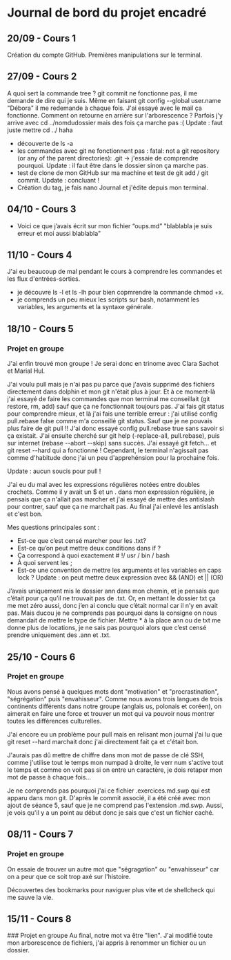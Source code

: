 # Journal de bord du projet encadré
## 20/09 -  Cours 1
Création du compte GitHub. 
Premières manipulations sur le terminal. 

## 27/09 - Cours 2
A quoi sert la commande tree ? 
git commit ne fonctionne pas, il me demande de dire qui je suis. Même en faisant git config --global user.name 
"Débora" il me redemande à chaque fois. J'ai essayé avec le mail ça fonctionne. Comment on retourne en arrière 
sur l'arborescence ? Parfois j'y arrive avec cd ../nomdudossier mais des fois ça marche pas :( Update : faut 
juste mettre cd ../ haha

- découverte de ls -a
- les commandes avec git ne fonctionnent pas : fatal: not a git repository (or any of the parent directories):
.git -> j'essaie de comprendre pourquoi.
Update : il faut être dans le dossier sinon ça marche pas.
- test de clone de mon GitHub sur ma machine et test de git add / git commit.
Update : concluant !
- Création du tag, je fais nano Journal et j'édite depuis mon terminal.

## 04/10 - Cours 3
- Voici ce que j’avais écrit sur mon fichier “oups.md”
"blablabla je suis erreur
et moi aussi blablabla"

## 11/10 - Cours 4
J'ai eu beaucoup de mal pendant le cours à comprendre les commandes et les flux d'entrées-sorties. 
- je découvre ls -l et ls -lh pour bien copmrendre la commande chmod +x.
- je comprends un peu mieux les scripts sur bash, notamment les variables, les arguments et la syntaxe générale.

## 18/10 - Cours 5
### Projet en groupe
J'ai enfin trouvé mon groupe ! Je serai donc en trinome avec Clara Sachot et Marial Hul.


J'ai voulu pull mais je n'ai pas pu parce que j'avais supprimé des fichiers directement dans dolphin et mon git 
n'était plus à jour. Et à ce moment-là j'ai essayé de faire les commandes que mon terminal me conseillait (git 
restore, rm, add) sauf que ça ne fonctionnait toujours pas. J'ai fais git status pour comprendre mieux, et là 
j'ai fais une terrible erreur : j'ai utilisé config pull.rebase false comme m'a conseillé git status. Sauf que 
je ne pouvais plus faire de git pull !! J'ai donc essayé config pull.rebase true sans savoir si ça existait. 
J'ai ensuite cherché sur git help (-replace-all, pull.rebase), puis sur internet (rebase --abort --skip) sans 
succès. J'ai essayé git fetch... et git reset --hard qui a fonctionné ! Cependant, le terminal n'agissait pas 
comme d'habitude donc j'ai un peu d'apprehénsion pour la prochaine fois. 

Update : aucun soucis pour pull !

J'ai eu du mal avec les expressions régulières notées entre doubles crochets. Comme il y avait un $ et un . dans
mon expression régulière, je pensais que ça n'allait pas marcher et j'ai essayé de mettre des antislash pour
contrer, sauf que ça ne marchait pas. Au final j'ai enlevé les antislash et c'est bon. 

Mes questions principales sont :
- Est-ce que c’est censé marcher pour les .txt?
- Est-ce qu’on peut mettre deux conditions dans if ?
- Ça correspond à quoi exactement # !/ usr / bin / bash
- À quoi servent les ; 
- Est-ce une convention de mettre les arguments et les variables en caps lock ?
Update : on peut mettre deux expression avec && (AND) et || (OR)

J’avais uniquement mis le dossier ann dans mon chemin, et je pensais que c’était pour ça qu’il ne trouvait pas de 
.txt. Or, en mettant le dossier txt ça me met zéro aussi, donc j’en ai conclu que c’était normal car il n’y en 
avait pas. Mais ducou je ne comprends pas pourquoi dans la consigne on nous demandait de mettre le type de fichier. 
Mettre * à la place ann ou de txt me donne plus de locations, je ne sais pas pourquoi alors que c’est censé prendre 
uniquement des .ann et .txt.

## 25/10 - Cours 6
### Projet en groupe
Nous avons pensé à quelques mots dont "motivation" et "procrastination", "ségrégation" puis "envahisseur".
Comme nous avons trois langues de trois continents différents dans notre groupe (anglais us, polonais et coréen),
on aimerait en faire une force et trouver un mot qui va pouvoir nous montrer toutes les différences culturelles.

J'ai encore eu un problème pour pull mais en relisant mon journal j'ai lu que git reset --hard marchait donc j'ai
directement fait ça et c'était bon.

J'aurais pas dû mettre de chiffre dans mon mot de passe de clé SSH, comme j'utilise tout le temps mon numpad à 
droite, le verr num s'active tout le temps et comme on voit pas si on entre un caractère, je dois retaper mon 
mot de passe à chaque fois...

Je ne comprends pas pourquoi j'ai ce fichier .exercices.md.swp qui est apparu dans mon git. D'après le commit
associé, il a été créé avec mon ajout de séance 5, sauf que je ne comprend pas l'extension .md.swp. Aussi, je
vois qu'il y a un point au début donc je sais que c'est un fichier caché. 

## 08/11 - Cours 7 
### Projet en groupe
On essaie de trouver un autre mot que "ségragation" ou "envahisseur" car on a peur que ce soit trop axé sur
l'histoire.


Découvertes des bookmarks pour naviguer plus vite et de shellcheck qui me sauve la vie.

## 15/11 - Cours 8
### Projet en groupe
Au final, notre mot va être "lien".
J'ai modifié toute mon arborescence de fichiers, j'ai appris à renommer un fichier ou un dossier.

